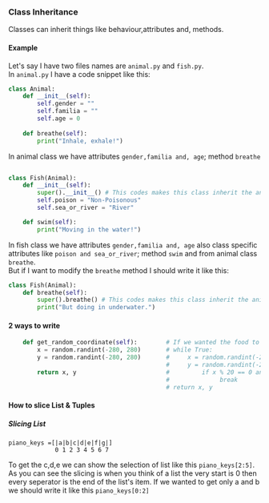### Class Inheritance
Classes can inherit things like behaviour,attributes and, methods.
#### Example
Let's say I have two files names are `animal.py` and `fish.py`.  
In `animal.py` I have a code snippet like this: 
```python
class Animal:
    def __init__(self):
        self.gender = ""
        self.familia = ""
        self.age = 0
        
    def breathe(self):
        print("Inhale, exhale!")
```
In animal class we have attributes `gender,familia and, age`; method `breathe`
```python

class Fish(Animal):
    def __init__(self):
        super().__init__() # This codes makes this class inherit the animal class attributes. 
        self.poison = "Non-Poisonous"
        self.sea_or_river = "River"

    def swim(self):
        print("Moving in the water!")

```
In fish class we have attributes `gender,familia and, age` also class specific attributes like `poison and sea_or_river`;
method `swim` and from animal class `breathe`.  
But if I want to modify the `breathe` method I should write it like this:
```python
class Fish(Animal):
    def breathe(self):
        super().breathe() # This codes makes this class inherit the animal class
        print("But doing in underwater.")

```

#### 2 ways to write
```python
    def get_random_coordinate(self):        # If we wanted the food to only exist in the snakes way.
        x = random.randint(-280, 280)       # while True:
        y = random.randint(-280, 280)       #     x = random.randint(-280, 280)
                                            #     y = random.randint(-280, 280)
        return x, y                         #         if x % 20 == 0 and y % 20 == 0:
                                            #              break
                                            # return x, y
```
#### How to slice List & Tuples

##### Slicing List
```
piano_keys =[|a|b|c|d|e|f|g|]
             0 1 2 3 4 5 6 7
```
To get the c,d,e we can show the selection of list like this `piano_keys[2:5]`. 
As you can see the slicing is when you think of a list the very start is 0 then every seperator is the end of the list's item.
If we wanted to get only a and b we should write it like this `piano_keys[0:2]`